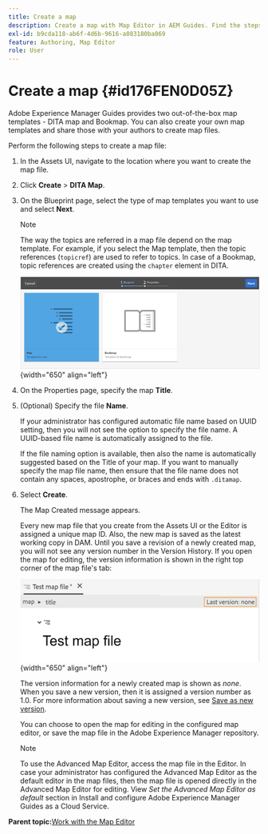 ```yaml
---
title: Create a map
description: Create a map with Map Editor in AEM Guides. Find the steps to create a map file based on a map template.
exl-id: b9cda118-ab6f-4d6b-9616-a083180ba069
feature: Authoring, Map Editor
role: User
---
```

# Create a map {#id176FEN0D05Z}

Adobe Experience Manager Guides provides two out-of-the-box map templates - DITA map and Bookmap. You can also create your own map templates and share those with your authors to create map files.

Perform the following steps to create a map file:

1.  In the Assets UI, navigate to the location where you want to create the map file.

1.  Click **Create** \> **DITA Map**.

1.  On the Blueprint page, select the type of map templates you want to use and select **Next**.

    >[!NOTE]
    >
    > The way the topics are referred in a map file depend on the map template. For example, if you select the Map template, then the topic references \(`topicref`\) are used to refer to topics. In case of a Bookmap, topic references are created using the `chapter` element in DITA.

    ![](images/map-template.png){width="650" align="left"}

1.  On the Properties page, specify the map **Title**.

1.  \(Optional\) Specify the file **Name**.

    If your administrator has configured automatic file name based on UUID setting, then you will not see the option to specify the file name. A UUID-based file name is automatically assigned to the file.

    If the file naming option is available, then also the name is automatically suggested based on the Title of your map. If you want to manually specify the map file name, then ensure that the file name does not contain any spaces, apostrophe, or braces and ends with `.ditamap`.

1.  Select **Create**.

    The Map Created message appears.

    Every new map file that you create from the Assets UI or the Editor is assigned a unique map ID. Also, the new map is saved as the latest working copy in DAM. Until you save a revision of a newly created map, you will not see any version number in the Version History. If you open the map for editing, the version information is shown in the right top corner of the map file's tab:

    ![](images/first-version-map-none.png){width="650" align="left"}

    The version information for a newly created map is shown as *none*. When you save a new version, then it is assigned a version number as 1.0. For more information about saving a new version, see [Save as new version](web-editor-features.md#save-as-new-version).

    You can choose to open the map for editing in the configured map editor, or save the map file in the Adobe Experience Manager repository.

    >[!NOTE]
    >
    > To use the Advanced Map Editor, access the map file in the Editor. In case your administrator has configured the Advanced Map Editor as the default editor in the map files, then the map file is opened directly in the Advanced Map Editor for editing. View *Set the Advanced Map Editor as default* section in Install and configure Adobe Experience Manager Guides as a Cloud Service.


**Parent topic:**[Work with the Map Editor](map-editor.md)
